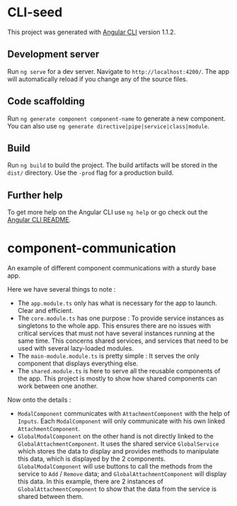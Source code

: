 # CLI-seed

This project was generated with [Angular CLI](https://github.com/angular/angular-cli) version 1.1.2.

## Development server

Run `ng serve` for a dev server. Navigate to `http://localhost:4200/`. The app will automatically reload if you change any of the source files.

## Code scaffolding

Run `ng generate component component-name` to generate a new component. You can also use `ng generate directive|pipe|service|class|module`.

## Build

Run `ng build` to build the project. The build artifacts will be stored in the `dist/` directory. Use the `-prod` flag for a production build.

## Further help

To get more help on the Angular CLI use `ng help` or go check out the [Angular CLI README](https://github.com/angular/angular-cli/blob/master/README.md).

# component-communication
An example of different component communications with a sturdy base app.

Here we have several things to note :
  - The `app.module.ts` only has what is necessary for the app to launch. Clear and efficient.
  - The `core.module.ts` has one purpose : To provide service instances as singletons to the whole app. This ensures there are no issues with critical services that must not have several instances running at the same time. This concerns shared services, and services that need to be used with several lazy-loaded modules.
  - The `main-module.module.ts` is pretty simple : It serves the only component that displays everything else. 
  - The `shared.module.ts` is here to serve all the reusable components of the app. This project is mostly to show how shared components can work between one another.

Now onto the details : 
  - `ModalComponent` communicates with `AttachmentComponent` with the help of `Inputs`. Each `ModalComponent` will only communicate with his own linked `AttachmentComponent`.
  - `GlobalModalComponent` on the other hand is not directly linked to the `GlobalAttachmentComponent`. It uses the shared service `GlobalService` which stores the data to display and provides methods to manipulate this data, which is displayed by the 2 components. `GlobalModalComponent` will use buttons to call the methods from the service to `Add` / `Remove` data; and `GlobalAttachmentComponent` will display this data. In this example, there are 2 instances of `GlobalAttachmentComponent` to show that the data from the service is shared between them.
